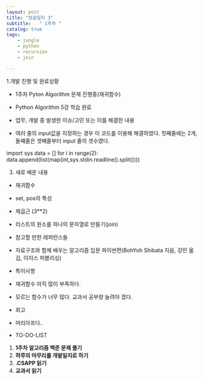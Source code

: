 ```yaml
---
layout: post
title: "정글일지 3"
subtitle:   " 1주차 "
catalog: true
tags:
    - jungle
    - python
    - recursion
    - join

---
```


1.개발 진행 및 완료상황

- 1주차 Pyton Algorithm 문제 진행중(재귀함수)
- Python Algorithm 5강 학습 완료
- 업무, 개발 중 발생한 이슈/고민 또는 이를 해결한 내용

- 여러 줄의 input값을 지정하는 경우 이 코드를 이용해 해결하였다. 첫째줄에는 2개, 둘째줄은 셋째줄부터 input 줄의 갯수였다.

import sys data = [] for i in range(2):    data.append(list(map(int,sys.stdin.readline().split())))



3. 새로 배운 내용

- 재귀함수
- set, pos의 특성
- 제곱근 (3**2)
- 리스트의 원소를 하나의 문자열로 만들기(join)
- 참고할 만한 레퍼런스들

- 자료구조와 함께 배우는 알고리즘 입문 파이썬편(BohYoh Shibata 지음, 강민 옮김, 이지스 퍼블리싱)
- 특이사항

- 재귀함수 아직 많이 부족하다.
- 모르는 함수가 너무 많다. 교과서 공부량 늘려야 겠다.
- 회고

- 머리아프다..
- TO-DO-LIST

1. **1주차 알고리즘 백준 문제 풀기**
2. **하루의 마무리를 개발일지로 하기**
3. **.CSAPP 읽기**
4. **교과서 읽기**
